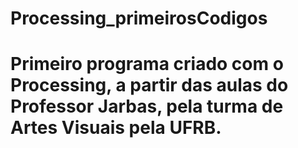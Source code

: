# Processing_primeirosCodigos

<h1>
Primeiro programa criado com o Processing, a partir das aulas do Professor Jarbas, pela turma de Artes Visuais pela UFRB.
</h1>
